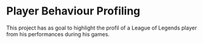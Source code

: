 # Player Behaviour Profiling

This project has as goal to highlight the profil of a League of Legends player from his performances during his games.
